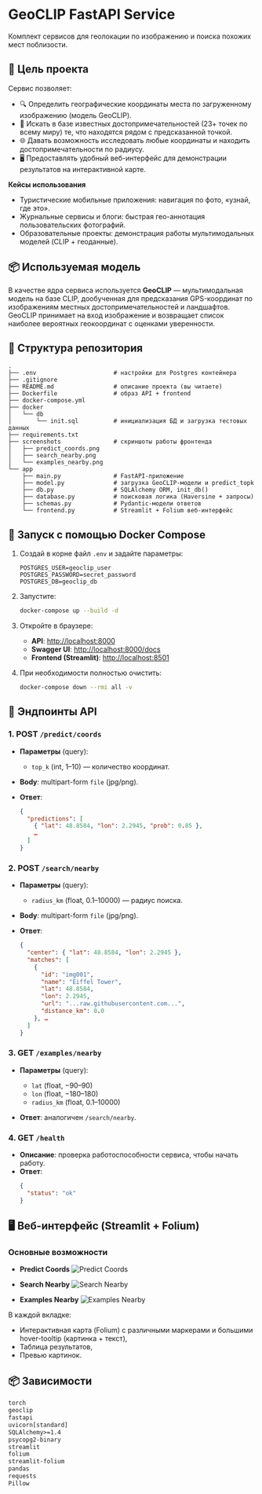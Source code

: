 # GeoCLIP FastAPI Service

Комплект сервисов для геолокации по изображению и поиска похожих мест поблизости.

## 🎯 Цель проекта

Сервис позволяет:
- 🔍 Определить географические координаты места по загруженному изображению (модель GeoCLIP).  
- 📍 Искать в базе известных достопримечательностей (23+ точек по всему миру) те, что находятся рядом с предсказанной точкой.  
- 🌐 Давать возможность исследовать любые координаты и находить достопримечательности по радиусу.  
- 🖥 Предоставлять удобный веб-интерфейс для демонстрации результатов на интерактивной карте.

**Кейсы использования**  
- Туристические мобильные приложения: навигация по фото, «узнай, где это».  
- Журнальные сервисы и блоги: быстрая гео-аннотация пользовательских фотографий.  
- Образовательные проекты: демонстрация работы мультимодальных моделей (CLIP + геоданные).  

## 📦 Используемая модель

В качестве ядра сервиса используется **GeoCLIP** — мультимодальная модель на базе CLIP, дообученная для предсказания GPS-координат по изображениям местных достопримечательностей и ландшафтов. GeoCLIP принимает на вход изображение и возвращает список наиболее вероятных геокоординат с оценками уверенности.

## 📁 Структура репозитория

```text
.
├── .env                      # настройки для Postgres контейнера
├── .gitignore
├── README.md                 # описание проекта (вы читаете)
├── Dockerfile                # образ API + frontend
├── docker-compose.yml
├── docker
│   └── db
│       └── init.sql          # инициализация БД и загрузка тестовых данных
├── requirements.txt
├── screenshots               # скриншоты работы фронтенда
│   ├── predict_coords.png
│   ├── search_nearby.png
│   └── examples_nearby.png
└── app
    ├── main.py               # FastAPI-приложение
    ├── model.py              # загрузка GeoCLIP-модели и predict_topk
    ├── db.py                 # SQLAlchemy ORM, init_db()
    ├── database.py           # поисковая логика (Haversine + запросы)
    ├── schemas.py            # Pydantic-модели ответов
    └── frontend.py           # Streamlit + Folium веб-интерфейс
````

## 🚀 Запуск с помощью Docker Compose

1. Создай в корне файл `.env` и задайте параметры:

   ```dotenv
   POSTGRES_USER=geoclip_user
   POSTGRES_PASSWORD=secret_password
   POSTGRES_DB=geoclip_db
   ```

2. Запустите:

   ```bash
   docker-compose up --build -d
   ```

3. Откройте в браузере:

   * **API**: [http://localhost:8000](http://localhost:8000)
   * **Swagger UI**: [http://localhost:8000/docs](http://localhost:8000/docs)
   * **Frontend (Streamlit)**: [http://localhost:8501](http://localhost:8501)

4. При необходимости полностью очистить:

   ```bash
   docker-compose down --rmi all -v
   ```

## 📑 Эндпоинты API

### 1. POST `/predict/coords`

* **Параметры** (query):

  * `top_k` (int, 1–10) — количество координат.
* **Body**: multipart-form `file` (jpg/png).
* **Ответ**:

  ```json
  {
    "predictions": [
      { "lat": 48.8584, "lon": 2.2945, "prob": 0.85 },
      …
    ]
  }
  ```

### 2. POST `/search/nearby`

* **Параметры** (query):

  * `radius_km` (float, 0.1–10000) — радиус поиска.
* **Body**: multipart-form `file` (jpg/png).
* **Ответ**:

  ```json
  {
    "center": { "lat": 48.8584, "lon": 2.2945 },
    "matches": [
      {
        "id": "img001",
        "name": "Eiffel Tower",
        "lat": 48.8584,
        "lon": 2.2945,
        "url": "...raw.githubusercontent.com...",
        "distance_km": 0.0
      }, …
    ]
  }
  ```

### 3. GET `/examples/nearby`

* **Параметры** (query):

  * `lat`  (float, −90–90)
  * `lon`  (float, −180–180)
  * `radius_km` (float, 0.1–10000)
* **Ответ**: аналогичен `/search/nearby`.

### 4. GET `/health`
- **Описание**: проверка работоспособности сервиса, чтобы начать работу.
- **Ответ**:
  ```json
  {
    "status": "ok"
  }

## 🖥 Веб-интерфейс (Streamlit + Folium)

### Основные возможности

* **Predict Coords**
  ![Predict Coords](./screenshots/predict_coords.png)

* **Search Nearby**
  ![Search Nearby](./screenshots/search_nearby.png)

* **Examples Nearby**
  ![Examples Nearby](./screenshots/examples_nearby.png)

В каждой вкладке:

* Интерактивная карта (Folium) с различными маркерами и большими hover-tooltip (картинка + текст),
* Таблица результатов,
* Превью картинок.

## 📦 Зависимости

```txt
torch
geoclip
fastapi
uvicorn[standard]
SQLAlchemy>=1.4
psycopg2-binary
streamlit
folium
streamlit-folium
pandas
requests
Pillow
```

